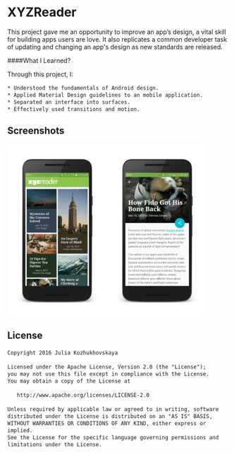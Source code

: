 # XYZReader

This project gave me an opportunity to improve an app’s design, a vital skill for building apps users are love. It also replicates a common developer task of updating and changing an app's design as new standards are released.

####What I Learned?

Through this project, I:

    * Understood the fundamentals of Android design.
    * Applied Material Design guidelines to an mobile application.
    * Separated an interface into surfaces.
    * Effectively used transitions and motion.
    
## Screenshots

<img width="45%" src="https://github.com/jkozh/xyz-reader/blob/master/art/Screenshot_20161205-031849_framed.png" /><img width="45%" src="https://github.com/jkozh/xyz-reader/blob/master/art/Screenshot_20161205-124955_framed.png" />
    
## License
```
Copyright 2016 Julia Kozhukhovskaya

Licensed under the Apache License, Version 2.0 (the "License");
you may not use this file except in compliance with the License.
You may obtain a copy of the License at

   http://www.apache.org/licenses/LICENSE-2.0

Unless required by applicable law or agreed to in writing, software
distributed under the License is distributed on an "AS IS" BASIS,
WITHOUT WARRANTIES OR CONDITIONS OF ANY KIND, either express or implied.
See the License for the specific language governing permissions and
limitations under the License.
```
